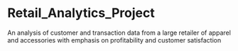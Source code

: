 # Retail_Analytics_Project
An analysis of customer and transaction data from a large retailer of apparel and accessories with emphasis on profitability and customer satisfaction
